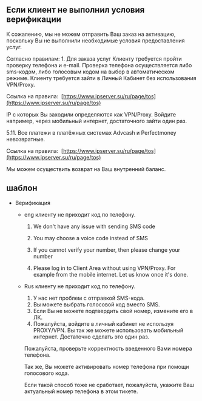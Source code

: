 ## Если клиент не выполнил условия верификации
К сожалению, мы не можем отправить Ваш заказ на активацию, поскольку Вы не выполнили необходимые условия предоставления услуг.

Согласно правилам: 1. Для заказа услуг Клиенту требуется пройти проверку телефона и e-mail. Проверка телефона осуществляется либо sms-кодом, либо голосовым кодом на выбор в автоматическом режиме. Клиенту требуется зайти в Личный Кабинет без использования VPN/Proxy.

Ссылка на правила:  [https://www.ipserver.su/ru/page/tos](https://www.ipserver.su/ru/page/tos)

IP с которых Вы заходили определяются как VPN/Proxy. Войдите например, через мобильный интернет, достаточного зайти один раз.

5.11. Все платежи в платёжных системах Advcash и Perfectmoney невозвратные.

Ссылка на правила:  [https://www.ipserver.su/ru/page/tos](https://www.ipserver.su/ru/page/tos)

Мы можем осуществить возврат на Ваш внутренний баланс.

## шаблон
- Верификация
    - eng клиенту не приходит код по телефону.
        
        1. We don't have any issue with sending SMS code
            
        2. You may choose a voice code instead of SMS
            
        3. If you cannot verify your number, then please change your number
            
        4. Please log in to Client Area without using VPN/Proxy. For example from the mobile internet. Let us know once it's done.
            
    - Rus клиенту не приходит код по телефону.
        
        1. У нас нет проблем с отправкой SMS-кода.
        2. Вы можете выбрать голосовой код вместо SMS.
        3. Если Вы не можете подтвердить свой номер, измените его в ЛК.
        4. Пожалуйста, войдите в личный кабинет не используя PROXY/VPN. Вы так же можете использовать мобильный интернет. Достаточно сделать это один раз.
        
        Пожалуйста, проверьте корректность введенного Вами номера телефона.
        
        Так же, Вы можете активировать номер телефона при помощи голосового кода.
        
        Если такой способ тоже не сработает, пожалуйста, укажите Ваш актуальный номер телефона в этом тикете.
